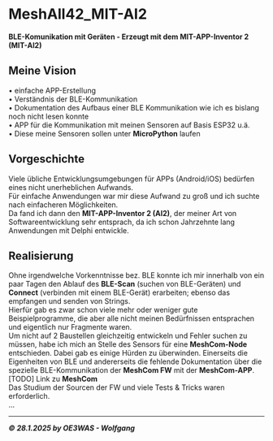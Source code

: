 # MeshAll42_MIT-AI2
**BLE-Komunikation mit Geräten - Erzeugt mit dem MIT-APP-Inventor 2 (MIT-AI2)**

## Meine Vision
• einfache APP-Erstellung  
• Verständnis der BLE-Kommunikation  
• Dokumentation des Aufbaus einer BLE Kommunikation wie ich es bislang noch nicht lesen konnte  
• APP für die Kommunikation mit meinen Sensoren auf Basis ESP32 u.ä.  
• Diese meine Sensoren sollen unter **MicroPython** laufen

## Vorgeschichte
Viele übliche Entwicklungsumgebungen für APPs (Android/iOS) bedürfen eines nicht unerheblichen Aufwands.  
Für einfache Anwendungen war mir diese Aufwand zu groß und ich suchte nach einfacheren Möglichkeiten.  
Da fand ich dann den **MIT-APP-Inventor 2 (AI2)**, der meiner Art von Softwareentwicklung sehr entsprach, 
da ich schon Jahrzehnte lang Anwendungen mit Delphi entwickle.  

## Realisierung
Ohne irgendwelche Vorkenntnisse bez. BLE konnte ich mir innerhalb von ein paar Tagen den Ablauf
des **BLE-Scan** (suchen von BLE-Geräten) und **Connect** (verbinden mit einem BLE-Gerät) erarbeiten;
ebenso das empfangen und senden von Strings.  
Hierfür gab es zwar schon viele mehr oder weniger gute Beispielprogramme, die aber alle nicht meinen
Bedürfnissen entsprachen und eigentlich nur Fragmente waren.  
Um nicht auf 2 Baustellen gleichzeitig entwickeln und Fehler suchen zu müssen, habe ich mich an Stelle des Sensors für eine **MeshCom-Node** entschieden.
Dabei gab es einige Hürden zu überwinden. Einerseits die Eigenheiten von BLE und andererseits die fehlende
Dokumentation über die spezielle BLE-Kommunikation der **MeshCom FW** mit der **MeshCom-APP**.  
[TODO] Link zu **MeshCom**  
Das Studium der Sourcen der FW und viele Tests & Tricks waren erforderlich.  
...

___
***:copyright: 28.1.2025 by OE3WAS - Wolfgang***
